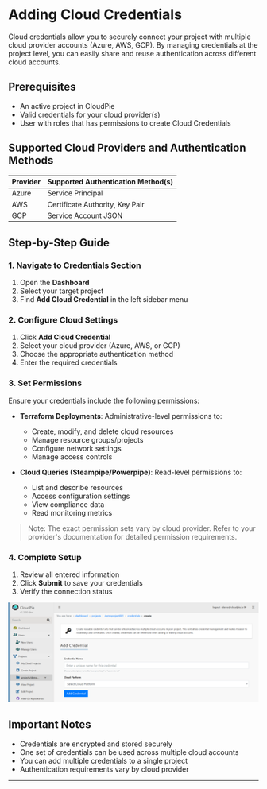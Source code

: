 # Adding Cloud Credentials

Cloud credentials allow you to securely connect your project with multiple cloud provider accounts (Azure, AWS, GCP). By managing credentials at the project level, you can easily share and reuse authentication across different cloud accounts.

## Prerequisites
- An active project in CloudPie
- Valid credentials for your cloud provider(s)
- User with roles that has permissions to create Cloud Credentials

## Supported Cloud Providers and Authentication Methods

| Provider | Supported Authentication Method(s) |
|----------|---------------------|
| Azure    | Service Principal   |
| AWS      | Certificate Authority, Key Pair |
| GCP      | Service Account JSON |

## Step-by-Step Guide

### 1. Navigate to Credentials Section
1. Open the **Dashboard**
2. Select your target project
3. Find **Add Cloud Credential** in the left sidebar menu

### 2. Configure Cloud Settings
1. Click **Add Cloud Credential**
2. Select your cloud provider (Azure, AWS, or GCP)
3. Choose the appropriate authentication method
4. Enter the required credentials

### 3. Set Permissions
Ensure your credentials include the following permissions:

- **Terraform Deployments**: Administrative-level permissions to:
  - Create, modify, and delete cloud resources
  - Manage resource groups/projects
  - Configure network settings
  - Manage access controls

- **Cloud Queries (Steampipe/Powerpipe)**: Read-level permissions to:
  - List and describe resources
  - Access configuration settings
  - View compliance data
  - Read monitoring metrics

> Note: The exact permission sets vary by cloud provider. Refer to your provider's documentation for detailed permission requirements.

### 4. Complete Setup
1. Review all entered information
2. Click **Submit** to save your credentials
3. Verify the connection status

![Screenshot showing the Add Cloud Credential form](images/add_cloud_credential.png)

## Important Notes
- Credentials are encrypted and stored securely
- One set of credentials can be used across multiple cloud accounts
- You can add multiple credentials to a single project
- Authentication requirements vary by cloud provider

---